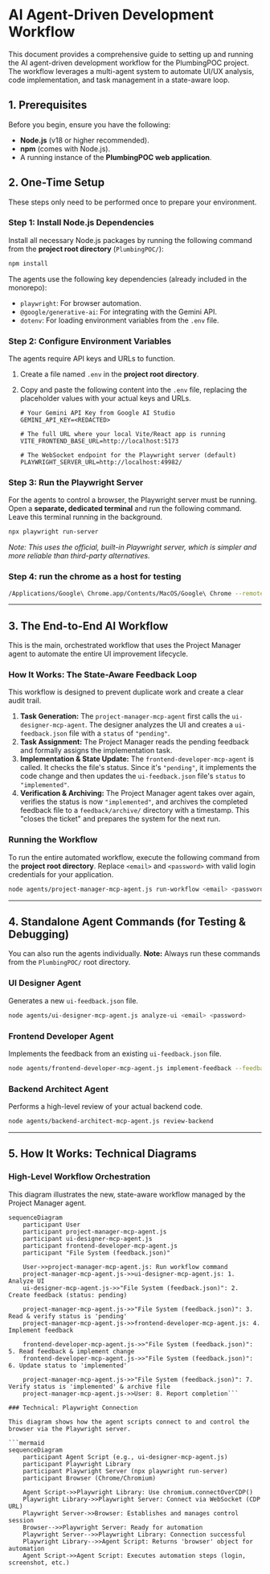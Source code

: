 # AI Agent-Driven Development Workflow

This document provides a comprehensive guide to setting up and running the AI agent-driven development workflow for the PlumbingPOC project. The workflow leverages a multi-agent system to automate UI/UX analysis, code implementation, and task management in a state-aware loop.

## 1. Prerequisites

Before you begin, ensure you have the following:
*   **Node.js** (v18 or higher recommended).
*   **npm** (comes with Node.js).
*   A running instance of the **PlumbingPOC web application**.

## 2. One-Time Setup

These steps only need to be performed once to prepare your environment.

### Step 1: Install Node.js Dependencies

Install all necessary Node.js packages by running the following command from the **project root directory** (`PlumbingPOC/`):

```bash
npm install
```

The agents use the following key dependencies (already included in the monorepo):
*   `playwright`: For browser automation.
*   `@google/generative-ai`: For integrating with the Gemini API.
*   `dotenv`: For loading environment variables from the `.env` file.

### Step 2: Configure Environment Variables

The agents require API keys and URLs to function.

1.  Create a file named `.env` in the **project root directory**.
2.  Copy and paste the following content into the `.env` file, replacing the placeholder values with your actual keys and URLs.

    ```
    # Your Gemini API Key from Google AI Studio
    GEMINI_API_KEY=<REDACTED>

    # The full URL where your local Vite/React app is running
    VITE_FRONTEND_BASE_URL=http://localhost:5173

    # The WebSocket endpoint for the Playwright server (default)
    PLAYWRIGHT_SERVER_URL=http://localhost:49982/
    ```

### Step 3: Run the Playwright Server

For the agents to control a browser, the Playwright server must be running. Open a **separate, dedicated terminal** and run the following command. Leave this terminal running in the background.

```bash
npx playwright run-server
```
*Note: This uses the official, built-in Playwright server, which is simpler and more reliable than third-party alternatives.*

### Step 4:  run the chrome as a host for testing
```bash
/Applications/Google\ Chrome.app/Contents/MacOS/Google\ Chrome --remote-debugging-port=9222 --user-data-dir=/tmp/chrome-mcp
```

---

## 3. The End-to-End AI Workflow

This is the main, orchestrated workflow that uses the Project Manager agent to automate the entire UI improvement lifecycle.

### How It Works: The State-Aware Feedback Loop

This workflow is designed to prevent duplicate work and create a clear audit trail.

1.  **Task Generation:** The `project-manager-mcp-agent` first calls the `ui-designer-mcp-agent`. The designer analyzes the UI and creates a `ui-feedback.json` file with a `status` of `"pending"`.
2.  **Task Assignment:** The Project Manager reads the pending feedback and formally assigns the implementation task.
3.  **Implementation & State Update:** The `frontend-developer-mcp-agent` is called. It checks the file's status. Since it's `"pending"`, it implements the code change and then updates the `ui-feedback.json` file's `status` to `"implemented"`.
4.  **Verification & Archiving:** The Project Manager agent takes over again, verifies the status is now `"implemented"`, and archives the completed feedback file to a `feedback/archive/` directory with a timestamp. This "closes the ticket" and prepares the system for the next run.

### Running the Workflow

To run the entire automated workflow, execute the following command from the **project root directory**. Replace `<email>` and `<password>` with valid login credentials for your application.

```bash
node agents/project-manager-mcp-agent.js run-workflow <email> <password>
```

---

## 4. Standalone Agent Commands (for Testing & Debugging)

You can also run the agents individually. **Note:** Always run these commands from the `PlumbingPOC/` root directory.

### UI Designer Agent

Generates a new `ui-feedback.json` file.

```bash
node agents/ui-designer-mcp-agent.js analyze-ui <email> <password>
```

### Frontend Developer Agent

Implements the feedback from an existing `ui-feedback.json` file.

```bash
node agents/frontend-developer-mcp-agent.js implement-feedback --feedback-file agents/feedback/ui-feedback.json
```

### Backend Architect Agent

Performs a high-level review of your actual backend code.

```bash
node agents/backend-architect-mcp-agent.js review-backend
```

---

## 5. How It Works: Technical Diagrams

### High-Level Workflow Orchestration

This diagram illustrates the new, state-aware workflow managed by the Project Manager agent.

```mermaid
sequenceDiagram
    participant User
    participant project-manager-mcp-agent.js
    participant ui-designer-mcp-agent.js
    participant frontend-developer-mcp-agent.js
    participant "File System (feedback.json)"

    User->>project-manager-mcp-agent.js: Run workflow command
    project-manager-mcp-agent.js->>ui-designer-mcp-agent.js: 1. Analyze UI
    ui-designer-mcp-agent.js->>"File System (feedback.json)": 2. Create feedback (status: pending)
    
    project-manager-mcp-agent.js->>"File System (feedback.json)": 3. Read & verify status is 'pending'
    project-manager-mcp-agent.js->>frontend-developer-mcp-agent.js: 4. Implement feedback
    
    frontend-developer-mcp-agent.js->>"File System (feedback.json)": 5. Read feedback & implement change
    frontend-developer-mcp-agent.js->>"File System (feedback.json)": 6. Update status to 'implemented'
    
    project-manager-mcp-agent.js->>"File System (feedback.json)": 7. Verify status is 'implemented' & archive file
    project-manager-mcp-agent.js->>User: 8. Report completion```

### Technical: Playwright Connection

This diagram shows how the agent scripts connect to and control the browser via the Playwright server.

```mermaid
sequenceDiagram
    participant Agent Script (e.g., ui-designer-mcp-agent.js)
    participant Playwright Library
    participant Playwright Server (npx playwright run-server)
    participant Browser (Chrome/Chromium)

    Agent Script->>Playwright Library: Use chromium.connectOverCDP()
    Playwright Library->>Playwright Server: Connect via WebSocket (CDP URL)
    Playwright Server->>Browser: Establishes and manages control session
    Browser-->>Playwright Server: Ready for automation
    Playwright Server-->>Playwright Library: Connection successful
    Playwright Library-->>Agent Script: Returns 'browser' object for automation
    Agent Script->>Agent Script: Executes automation steps (login, screenshot, etc.)
```